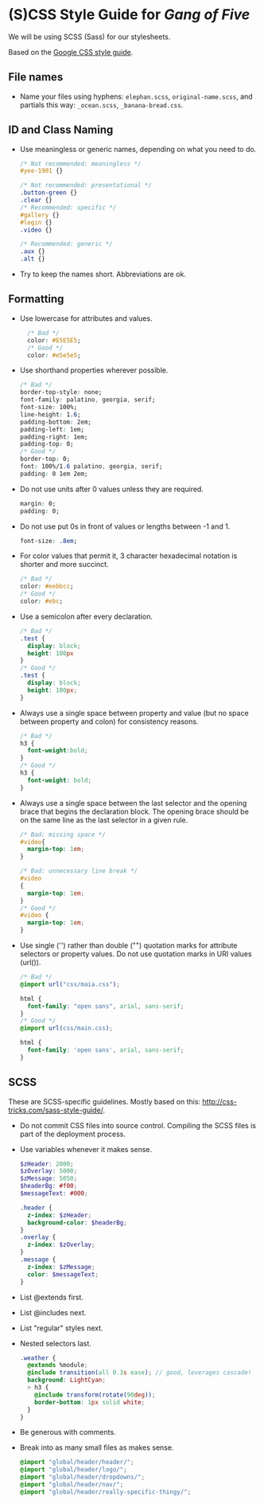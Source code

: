 # (S)CSS Style Guide for *Gang of Five*

We will be using SCSS (Sass) for our stylesheets.

Based on the [Google CSS style guide](http://google-styleguide.googlecode.com/svn/trunk/htmlcssguide.xml#CSS_Style_Rules).

## File names
 - Name your files using hyphens: `elephan.scss`, `original-name.scss`, and partials this way: `_ocean.scss`, `_banana-bread.css`.

## ID and Class Naming
 - Use meaningless or generic names, depending on what you need to do.
 
    ~~~css
    /* Not recommended: meaningless */
    #yee-1901 {}
    
    /* Not recommended: presentational */
    .button-green {}
    .clear {}
    /* Recommended: specific */
    #gallery {}
    #login {}
    .video {}
    
    /* Recommended: generic */
    .aux {}
    .alt {}
    ~~~
 - Try to keep the names short. Abbreviations are ok.

## Formatting
 - Use lowercase for attributes and values.
    ~~~css
      /* Bad */
      color: #E5E5E5;
      /* Good */
      color: #e5e5e5;
    ~~~

 - Use shorthand properties wherever possible.

    ~~~css
    /* Bad */
    border-top-style: none;
    font-family: palatino, georgia, serif;
    font-size: 100%;
    line-height: 1.6;
    padding-bottom: 2em;
    padding-left: 1em;
    padding-right: 1em;
    padding-top: 0;
    /* Good */
    border-top: 0;
    font: 100%/1.6 palatino, georgia, serif;
    padding: 0 1em 2em;
    ~~~
    
 - Do not use units after 0 values unless they are required.

    ~~~css
    margin: 0;
    padding: 0;
    ~~~

 - Do not use put 0s in front of values or lengths between -1 and 1.

    ~~~css
    font-size: .8em;
    ~~~

 - For color values that permit it, 3 character hexadecimal notation is shorter and more succinct.

    ~~~css
    /* Bad */
    color: #eebbcc;
    /* Good */
    color: #ebc;
    ~~~
 - Use a semicolon after every declaration.

    ~~~css
    /* Bad */
    .test {
      display: block;
      height: 100px
    }
    /* Good */
    .test {
      display: block;
      height: 100px;
    }
    ~~~
    
 - Always use a single space between property and value (but no space
   between property and colon) for consistency reasons.

    ~~~css
    /* Bad */
    h3 {
      font-weight:bold;
    }
    /* Good */
    h3 {
      font-weight: bold;
    }
    ~~~

 - Always use a single space between the last selector and the opening brace
   that begins the declaration block. The opening brace should be on the same
   line as the last selector in a given rule.

    ~~~css
    /* Bad: missing space */
    #video{
      margin-top: 1em;
    }
    
    /* Bad: unnecessary line break */
    #video
    {
      margin-top: 1em;
    }
    /* Good */
    #video {
      margin-top: 1em;
    }
    ~~~
 - Use single ('') rather than double ("") quotation marks for
   attribute selectors or property values. Do not use
   quotation marks in URI values (url()).

    ~~~css
    /* Bad */
    @import url("css/maia.css");
    
    html {
      font-family: "open sans", arial, sans-serif;
    }
    /* Good */
    @import url(css/main.css);
    
    html {
      font-family: 'open sans', arial, sans-serif;
    }
    ~~~
    
## SCSS

These are SCSS-specific guidelines. Mostly based on this: http://css-tricks.com/sass-style-guide/.
 - Do not commit CSS files into source control. Compiling the SCSS files is part of the deployment process.
 
 - Use variables whenever it makes sense.
    ~~~scss
    $zHeader: 2000;
    $zOverlay: 5000;
    $zMessage: 5050;
    $headerBg: #f00;
    $messageText: #000;
    
    .header {
      z-index: $zHeader;
      background-color: $headerBg;
    }
    .overlay {
      z-index: $zOverlay;
    }
    .message {
      z-index: $zMessage;
      color: $messageText;
    }
    ~~~
 
 - List @extends first.
 - List @includes next.
 - List "regular" styles next.
 - Nested selectors last.
    ~~~scss
    .weather {
      @extends %module; 
      @include transition(all 0.3s ease); // good, leverages cascade!
      background: LightCyan;
      > h3 {
        @include transform(rotate(90deg));
        border-bottom: 1px solid white;
      }
    }
    ~~~

 - Be generous with comments.

 - Break into as many small files as makes sense.
    ~~~scss
    @import "global/header/header/";
    @import "global/header/logo/";
    @import "global/header/dropdowns/";
    @import "global/header/nav/";
    @import "global/header/really-specific-thingy/";
    ~~~

